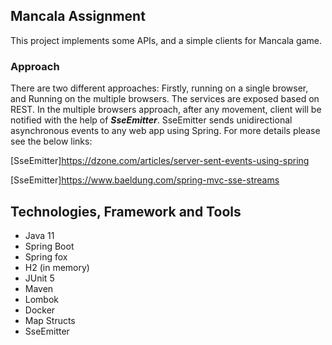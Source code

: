 ## Mancala Assignment
This project implements some APIs, and a simple clients for Mancala game.

### Approach
There are two different approaches: Firstly, running on a single browser, and Running on the multiple
browsers. The services are exposed based on REST. In the multiple browsers approach, after any movement, client will be
notified with the help of ***SseEmitter***. SseEmitter sends unidirectional asynchronous events
to any web app using Spring.
For more details please see the below links:

[SseEmitter]https://dzone.com/articles/server-sent-events-using-spring


[SseEmitter]https://www.baeldung.com/spring-mvc-sse-streams


## Technologies, Framework and Tools
-	Java 11
-	Spring Boot
-   Spring fox
-	H2 (in memory)
-	JUnit 5
-	Maven
-   Lombok
-   Docker
-   Map Structs
-   SseEmitter